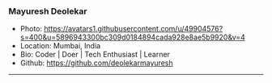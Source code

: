 ### Mayuresh Deolekar
- Photo: https://avatars1.githubusercontent.com/u/49904576?s=400&u=5896943300bc309d0184894cada928e8ae5b9920&v=4
- Location: Mumbai, India
- Bio: Coder | Doer | Tech Enthusiast | Learner
- Github: https://github.com/deolekarmayuresh
***